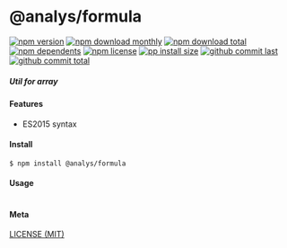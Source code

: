 # @analys/formula

[![npm version][badge-npm-version]][url-npm]
[![npm download monthly][badge-npm-download-monthly]][url-npm]
[![npm download total][badge-npm-download-total]][url-npm]
[![npm dependents][badge-npm-dependents]][url-github]
[![npm license][badge-npm-license]][url-npm]
[![pp install size][badge-pp-install-size]][url-pp]
[![github commit last][badge-github-last-commit]][url-github]
[![github commit total][badge-github-commit-count]][url-github]

[//]: <> (Shields)
[badge-npm-version]: https://flat.badgen.net/npm/cell/@analys/formula
[badge-npm-download-monthly]: https://flat.badgen.net/npm/dm/@analys/formula
[badge-npm-download-total]:https://flat.badgen.net/npm/dt/@analys/formula
[badge-npm-dependents]: https://flat.badgen.net/npm/dependents/@analys/formula
[badge-npm-license]: https://flat.badgen.net/npm/license/@analys/formula
[badge-pp-install-size]: https://flat.badgen.net/packagephobia/install/@analys/formula
[badge-github-last-commit]: https://flat.badgen.net/github/last-commit/hoyeungw/vect
[badge-github-commit-count]: https://flat.badgen.net/github/commits/hoyeungw/vect

[//]: <> (Link)
[url-npm]: https://npmjs.org/package/@analys/formula
[url-pp]: https://packagephobia.now.sh/result?p=@analys/formula
[url-github]: https://github.com/hoyeungw/vect

##### Util for array

#### Features

- ES2015 syntax

#### Install
```console
$ npm install @analys/formula
```

#### Usage
```js
```

#### Meta
[LICENSE (MIT)](LICENSE)
